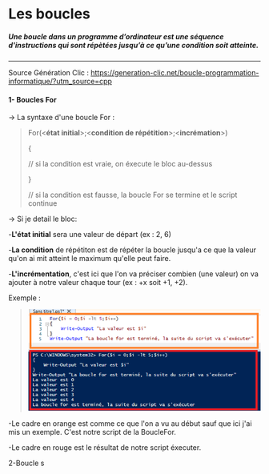# Les boucles 
##### Une boucle dans un programme d’ordinateur est une séquence d'instructions qui sont répètées jusqu’à ce qu’une condition soit atteinte. 
---
Source Génération Clic : https://generation-clic.net/boucle-programmation-informatique/?utm_source=cpp
#### 1- Boucles For 
-> La syntaxe d'une boucle For : 
> For(<**état initial**>;<**condition de répétition**>;<**incrémation**>)
> 
> { 
> 
> // si la condition est vraie, on éxecute le bloc au-dessus    
> 
> }
> 
> // si la condition est fausse, la boucle For se termine et le script continue

-> Si je detail le bloc:

-**L'état initial** sera une valeur de départ (ex : 2, 6)

-**La condition** de répétiton est de répéter la boucle jusqu'a ce que la valeur qu'on ai mit atteint le maximum qu'elle peut faire.

-**L'incrémentation**, c'est ici que l'on va préciser combien (une valeur) on va ajouter à notre valeur chaque tour (ex : +x soit +1, +2).

Exemple : 
>![](Images.md/Po.jpg)

-Le cadre en orange est comme ce que l'on a vu au début sauf que ici j'ai mis un exemple. C'est notre script de la BoucleFor.

-Le cadre en rouge est le résultat de notre script éxecuter.

2-Boucle s